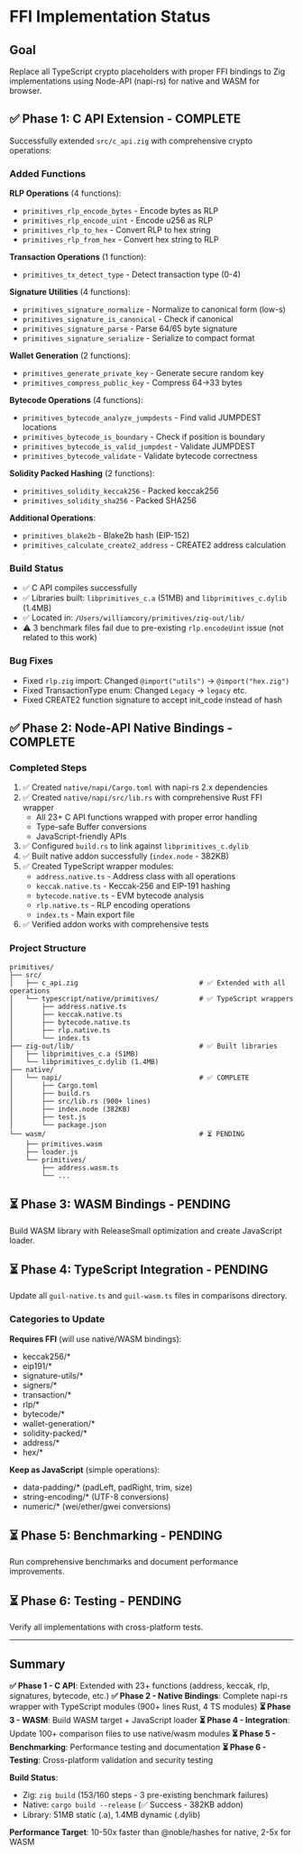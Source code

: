 # FFI Implementation Status

## Goal
Replace all TypeScript crypto placeholders with proper FFI bindings to Zig implementations using Node-API (napi-rs) for native and WASM for browser.

## ✅ Phase 1: C API Extension - COMPLETE

Successfully extended `src/c_api.zig` with comprehensive crypto operations:

### Added Functions

**RLP Operations** (4 functions):
- `primitives_rlp_encode_bytes` - Encode bytes as RLP
- `primitives_rlp_encode_uint` - Encode u256 as RLP
- `primitives_rlp_to_hex` - Convert RLP to hex string
- `primitives_rlp_from_hex` - Convert hex string to RLP

**Transaction Operations** (1 function):
- `primitives_tx_detect_type` - Detect transaction type (0-4)

**Signature Utilities** (4 functions):
- `primitives_signature_normalize` - Normalize to canonical form (low-s)
- `primitives_signature_is_canonical` - Check if canonical
- `primitives_signature_parse` - Parse 64/65 byte signature
- `primitives_signature_serialize` - Serialize to compact format

**Wallet Generation** (2 functions):
- `primitives_generate_private_key` - Generate secure random key
- `primitives_compress_public_key` - Compress 64→33 bytes

**Bytecode Operations** (4 functions):
- `primitives_bytecode_analyze_jumpdests` - Find valid JUMPDEST locations
- `primitives_bytecode_is_boundary` - Check if position is boundary
- `primitives_bytecode_is_valid_jumpdest` - Validate JUMPDEST
- `primitives_bytecode_validate` - Validate bytecode correctness

**Solidity Packed Hashing** (2 functions):
- `primitives_solidity_keccak256` - Packed keccak256
- `primitives_solidity_sha256` - Packed SHA256

**Additional Operations**:
- `primitives_blake2b` - Blake2b hash (EIP-152)
- `primitives_calculate_create2_address` - CREATE2 address calculation

### Build Status
- ✅ C API compiles successfully
- ✅ Libraries built: `libprimitives_c.a` (51MB) and `libprimitives_c.dylib` (1.4MB)
- ✅ Located in: `/Users/williamcory/primitives/zig-out/lib/`
- ⚠️  3 benchmark files fail due to pre-existing `rlp.encodeUint` issue (not related to this work)

### Bug Fixes
- Fixed `rlp.zig` import: Changed `@import("utils")` → `@import("hex.zig")`
- Fixed TransactionType enum: Changed `Legacy` → `legacy` etc.
- Fixed CREATE2 function signature to accept init_code instead of hash

## ✅ Phase 2: Node-API Native Bindings - COMPLETE

### Completed Steps
1. ✅ Created `native/napi/Cargo.toml` with napi-rs 2.x dependencies
2. ✅ Created `native/napi/src/lib.rs` with comprehensive Rust FFI wrapper
   - All 23+ C API functions wrapped with proper error handling
   - Type-safe Buffer conversions
   - JavaScript-friendly APIs
3. ✅ Configured `build.rs` to link against `libprimitives_c.dylib`
4. ✅ Built native addon successfully (`index.node` - 382KB)
5. ✅ Created TypeScript wrapper modules:
   - `address.native.ts` - Address class with all operations
   - `keccak.native.ts` - Keccak-256 and EIP-191 hashing
   - `bytecode.native.ts` - EVM bytecode analysis
   - `rlp.native.ts` - RLP encoding operations
   - `index.ts` - Main export file
6. ✅ Verified addon works with comprehensive tests

### Project Structure
```
primitives/
├── src/
│   ├── c_api.zig                              # ✅ Extended with all operations
│   └── typescript/native/primitives/          # ✅ TypeScript wrappers
│       ├── address.native.ts
│       ├── keccak.native.ts
│       ├── bytecode.native.ts
│       ├── rlp.native.ts
│       └── index.ts
├── zig-out/lib/                               # ✅ Built libraries
│   ├── libprimitives_c.a (51MB)
│   └── libprimitives_c.dylib (1.4MB)
├── native/
│   └── napi/                                  # ✅ COMPLETE
│       ├── Cargo.toml
│       ├── build.rs
│       ├── src/lib.rs (900+ lines)
│       ├── index.node (382KB)
│       ├── test.js
│       └── package.json
└── wasm/                                      # ⏳ PENDING
    ├── primitives.wasm
    ├── loader.js
    └── primitives/
        ├── address.wasm.ts
        └── ...
```

## ⏳ Phase 3: WASM Bindings - PENDING

Build WASM library with ReleaseSmall optimization and create JavaScript loader.

## ⏳ Phase 4: TypeScript Integration - PENDING

Update all `guil-native.ts` and `guil-wasm.ts` files in comparisons directory.

### Categories to Update
**Requires FFI** (will use native/WASM bindings):
- keccak256/*
- eip191/*
- signature-utils/*
- signers/*
- transaction/*
- rlp/*
- bytecode/*
- wallet-generation/*
- solidity-packed/*
- address/*
- hex/*

**Keep as JavaScript** (simple operations):
- data-padding/* (padLeft, padRight, trim, size)
- string-encoding/* (UTF-8 conversions)
- numeric/* (wei/ether/gwei conversions)

## ⏳ Phase 5: Benchmarking - PENDING

Run comprehensive benchmarks and document performance improvements.

## ⏳ Phase 6: Testing - PENDING

Verify all implementations with cross-platform tests.

---

## Summary

**✅ Phase 1 - C API**: Extended with 23+ functions (address, keccak, rlp, signatures, bytecode, etc.)
**✅ Phase 2 - Native Bindings**: Complete napi-rs wrapper with TypeScript modules (900+ lines Rust, 4 TS modules)
**⏳ Phase 3 - WASM**: Build WASM target + JavaScript loader
**⏳ Phase 4 - Integration**: Update 100+ comparison files to use native/wasm modules
**⏳ Phase 5 - Benchmarking**: Performance testing and documentation
**⏳ Phase 6 - Testing**: Cross-platform validation and security testing

**Build Status**:
- Zig: `zig build` (153/160 steps - 3 pre-existing benchmark failures)
- Native: `cargo build --release` (✅ Success - 382KB addon)
- Library: 51MB static (.a), 1.4MB dynamic (.dylib)

**Performance Target**: 10-50x faster than @noble/hashes for native, 2-5x for WASM
